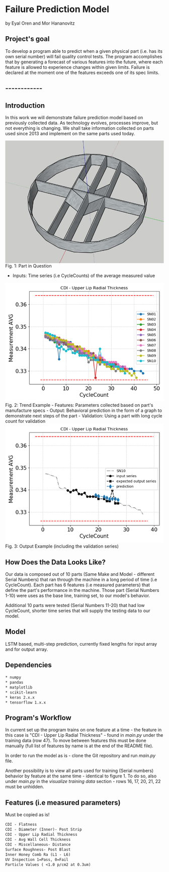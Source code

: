 # Failure Prediction Model 
by Eyal Oren and Mor Hananovitz

## Project's goal
To develop a program able to predict when a given physical part (i.e. has its own serial number) will fail quality control tests. The program accomplishes that by generating a forecast of various features into the future, where each feature is allowed to experience changes within given limits. Failure is declared at the moment one of the features exceeds one of its spec limits.

## ------------

## Introduction 
In this work we will demonstrate failure prediction model based on previously collected data.
As technology evolves, processes improve, but not everything is changing. We shall take information collected on parts used since 2013 and implement on the same parts used today.

<img src=part.JPG align="center" width=700>
Fig. 1: Part in Question

  - Inputs: Time series (i.e CycleCounts) of the average measured value

<img src=trend_example.png align=“center” width=700>
Fig. 2: Trend Example
  - Features: Parameters collected based on part's manufacture specs
  - Output: Behavioral prediction in the form of a graph to demonstrate next steps of the part
  - Validation: Using a part with long cycle count for validation

<img src=output_example.png align=“center” width=700>
Fig. 3: Output Example (including the validation series)

## How Does the Data Looks Like?

Our data is composed out of 10 parts (Same Make and Model - different Serial Numbers) that ran through the machine in a long period of time (i.e CycleCount).
Each part has 6 features (i.e measured parameters) that define the part's performance in the machine.
Those part (Serial Numbers 1-10) were uses as the base line, training set, to our model's behavior.

Additional 10 parts were tested (Serial Numbers 11-20) that had low CycleCount, shorter time series that will supply the testing data to our model. 

## Model
LSTM based, multi-step prediction, currently fixed lengths for input array and for output array.

## Dependencies
	* numpy
	* pandas
	* matplotlib
	* scikit-learn
	* keras 2.x.x
	* tensorflow 1.x.x

## Program's Workflow

In current set up the program trains on one feature at a time - the feature in this case is "CDI - Upper Lip Radial Thickness" - found in _main.py_ under the training data (row 47). 
To move between features this must be done manually (full list of features by name is at the end of the README file).

In order to run the model as is - clone the Git repository and run _main.py_ file.

Another possibility is to view all parts used for training (Serial numbers) behavior by feature at the same time - identical to figure 1. 
To do so, also under _main.py_ in the _visualize training data_ section - rows 16, 17, 20, 21, 22 must be unhidden. 

## Features (i.e measured parameters)
Must be copied as is!

	CDI - Flatness
	CDI - Diameter (Inner)- Post Strip
	CDI - Upper Lip Radial Thickness
	CDI - Avg Wall Cell Thickness
	CDI - Miscellaneous- Distance
	Surface Roughness- Post Blast
	Inner Honey Comb Ra (L1 - L6)
	UV Inspection 1=Pass, 0=Fail
	Particle Values ( <1.0 p/cm2 at 0.3um)
